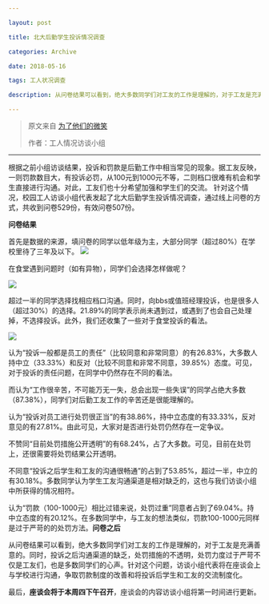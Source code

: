 ```yaml
---

layout: post

title: 北大后勤学生投诉情况调查

categories: Archive

date: 2018-05-16

tags: 工人状况调查

description: 从问卷结果可以看到，绝大多数同学们对工友的工作是理解的，对于工友是充满善意的。同时，投诉之后沟通渠道的缺乏，处罚措施的不透明，处罚力度过于严苛不仅是工友们，也是多数同学们的心声。

---
```


> 原文来自 [为了他们的微笑](https://mp.weixin.qq.com/s/_chuEy6qMongiUpBuZPU4g)
>  
> 作者：工人情况访谈小组

---

根据之前小组访谈结果，投诉和罚款是后勤工作中相当常见的现象。据工友反映，一则罚款数目大，有投诉必罚，从100元到1000元不等，二则档口很难有机会和学生直接进行沟通。对此，工友们也十分希望加强和学生们的交流。 针对这个情况，校园工人访谈小组代表发起了北大后勤学生投诉情况调查，通过线上问卷的方式，共收到问卷529份，有效问卷507份。

**问卷结果**

首先是数据的来源，填问卷的同学以低年级为主，大部分同学（超过80%）在学校里待了三年及以下。 [![](https://archive.is/dbGwk/7764f78e957de5f8ef129965b2a97fb4b1ec6710.png)](https://archive.is/dbGwk/7764f78e957de5f8ef129965b2a97fb4b1ec6710.png)

在食堂遇到问题时（如有异物），同学们会选择怎样做呢？

![](https://i.imgur.com/5KPuO5e.png)

超过一半的同学选择找相应档口沟通。同时，向bbs或值班经理投诉，也是很多人（超过30%）的选择。21.89%的同学表示尚未遇到过，或遇到了也会自己处理掉，不选择投诉。此外，我们还收集了一些对于食堂投诉的看法。

![](https://i.imgur.com/Iux40yd.jpg)

认为“投诉一般都是员工的责任”（比较同意和非常同意）的有26.83%，大多数人持中立（33.33%）和反对（比较不同意和非常不同意，39.85%）态度。可见，对于投诉的责任问题，在同学中仍然存在不同的看法。

而认为“工作很辛苦，不可能万无一失，总会出现一些失误”的同学占绝大多数（87.38%），同学们对后勤工友工作的辛苦还是很能理解的。

认为“投诉对员工进行处罚很正当”的有38.86%，持中立态度的有33.33%，反对意见的有27.81%。由此可见，大家对是否进行处罚仍然存在一定争议。

不赞同“目前处罚措施公开透明”的有68.24%，占了大多数。可见，目前在处罚上，还很需要将处罚结果公开透明。

不同意“投诉之后学生和工友的沟通很畅通”的占到了53.85%，超过一半，中立的有30.18%。多数同学认为学生工友沟通渠道是相对缺乏的，这也与我们访谈小组中所获得的情况相符。

认为“罚款（100-1000元）相比过错来说，处罚过重”同意者占到了69.04%。持中立态度的有20.12%。在多数同学中，与工友的想法类似，罚款100-1000元同样是过于严苛的的处罚方法。**问卷之后**

从问卷结果可以看到，绝大多数同学们对工友的工作是理解的，对于工友是充满善意的。同时，投诉之后沟通渠道的缺乏，处罚措施的不透明，处罚力度过于严苛不仅是工友们，也是多数同学们的心声。针对这个问题，访谈小组代表将在座谈会上与学校进行沟通，争取罚款制度的改善和将投诉后学生和工友的交流制度化。

最后，**座谈会将于本周四下午召开**，座谈会的内容访谈小组将第一时间进行更新。
